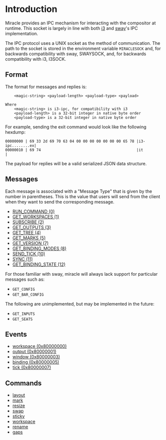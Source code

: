 # Introduction
Miracle provides an IPC mechanism for interacting with the compositor at runtime.
This socket is largely in line with both [i3](https://i3wm.org/docs/ipc.html) and 
[sway]((https://github.com/swaywm/sway/blob/master/sway/sway-ipc.7.scd))'s IPC implementation.

 The IPC protocol uses a UNIX socket as the method of communication. The path to the socket
 is stored in the environment variable `MIRACLESOCK`  and, for backwards compatibility with sway, SWAYSOCK,
 and, for backwards compatibility with i3, I3SOCK.

## Format
The format for messages and replies is:

```
    <magic-string> <payload-length> <payload-type> <payload>

Where
    <magic-string> is i3-ipc, for compatibility with i3
    <payload-length> is a 32-bit integer in native byte order
    <payload-type> is a 32-bit integer in native byte order
```

For example, sending the exit command would look like the following hexdump:

```
00000000 | 69 33 2d 69 70 63 04 00 00 00 00 00 00 00 65 78 |i3-ipc........ex|
00000010 | 69 74                                           |it              |
```

The payload for replies will be a valid serialized JSON data structure.

## Messages
Each message is associated with a "Message Type" that is given by the number in parentheses. This is
the value that users will send from the client when they want to send the corresponding message.

- [RUN_COMMAND (0)](run_command.md)
- [GET_WORKSPACES (1)](get_workspaces.md)
- [SUBSCRIBE (2)](subscribe.md)
- [GET_OUTPUTS (3)](get_outputs.md)
- [GET_TREE (4)](get_tree.md)
- [GET_MARKS (5)](get_marks.md)
- [GET_VERSION (7)](get_version.md)
- [GET_BINDING_MODES (8)](get_binding_modes.md)
- [SEND_TICK (10)](send_tick.md)
- [SYNC (11)](sync.md)
- [GET_BINDING_STATE (12)](get_binding_state.md)

For those familiar with sway, miracle will always lack support for particular messages
such as:

- `GET_CONFIG`
- `GET_BAR_CONFIG`

The following are unimplemented, but may be implemented in the future:

- `GET_INPUTS`
- `GET_SEATS`

## Events
- [workspace (0x80000000)](./events/workspace.md)
- [output (0x80000001)](./events/output.md)
- [window (0x80000003)](./events/window.md)
- [binding (0x80000005)](./events/binding.md)
- [tick (0x80000007)](./events/tick.md)

## Commands
- [layout](./commands/layout.md)
- [mark](./commands/mark.md)
- [resize](./commands/resize.md)
- [swap](./commands/swap.md)
- [sticky](./commands/sticky.md)
- [workspace](./commands/workspace.md)
- [rename](./commands/rename.md)
- [gaps](./commands/gaps.md)
